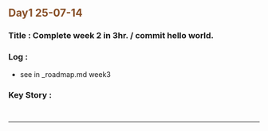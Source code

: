 ## <font color = #895129> Day1 25-07-14 </font>

### Title : Complete week 2 in 3hr. / commit hello world.

### Log :

-   see in \_roadmap.md week3

### Key Story :

```


```

---

<!-- ///////////////////////////////////////////////////////////////////////////////////// -->
